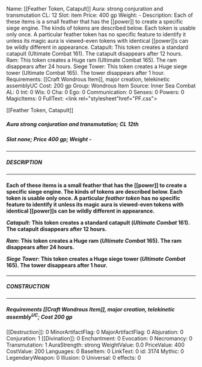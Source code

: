 Name: [[Feather Token, Catapult]]
Aura: strong conjuration and transmutation
CL: 12
Slot: item
Price: 400 gp
Weight: -
Description: Each of these items is a small feather that has the [[power]] to create a specific siege engine. The kinds of tokens are described below. Each token is usable only once. A particular feather token has no specific feature to identify it unless its magic aura is viewed-even tokens with identical [[power]]s can be wildly different in appearance. Catapult: This token creates a standard catapult (Ultimate Combat 161). The catapult disappears after 12 hours. Ram: This token creates a Huge ram (Ultimate Combat 165). The ram disappears after 24 hours. Siege Tower: This token creates a Huge siege tower (Ultimate Combat 165). The tower disappears after 1 hour.
Requirements: [[Craft Wondrous Item]], major creation, telekinetic assemblyUC
Cost: 200 gp
Group: Wondrous Item
Source: Inner Sea Combat
AL: 0
Int: 0
Wis: 0
Cha: 0
Ego: 0
Communication: 0
Senses: 0
Powers: 0
MagicItems: 0
FullText: <link rel="stylesheet"href="PF.css"><div class="heading"><p class="alignleft">[[Feather Token, Catapult]]</p><div style="clear: both;"></div></div><div><h5><b>Aura </b>strong conjuration and transmutation; <b>CL </b>12th</h5><h5><b>Slot </b>none; <b>Price </b>400 gp; <b>Weight </b>-</h5></div><hr/><div><h5><b>DESCRIPTION</b></h5></div><hr/><div><h4><p>Each of these items is a small feather that has the [[power]] to create a specific siege engine. The kinds of tokens are described below. Each token is usable only once. A particular <i>feather token</i> has no specific feature to identify it unless its magic aura is viewed-even tokens with identical [[power]]s can be wildly different in appearance.</p><p><i>Catapult</i>: This token creates a standard catapult (<i>Ultimate Combat</i> 161). The catapult disappears after 12 hours.</p><p><i>Ram</i>: This token creates a Huge ram (<i>Ultimate Combat</i> 165). The ram disappears after 24 hours.</p><p><i>Siege Tower</i>: This token creates a Huge siege tower (<i>Ultimate Combat</i> 165). The tower disappears after 1 hour.</p></h4></div><hr/><div><h5><b>CONSTRUCTION</b></h5></div><hr/><div><h5><b>Requirements </b>[[Craft Wondrous Item]], <i>major creation</i>, <i>telekinetic assembly<sup>UC</sup></i>; <b>Cost </b>200 gp</h5></div>
[[Destruction]]: 0
MinorArtifactFlag: 0
MajorArtifactFlag: 0
Abjuration: 0
Conjuration: 1
[[Divination]]: 0
Enchantment: 0
Evocation: 0
Necromancy: 0
Transmutation: 1
AuraStrength: strong
WeightValue: 0.0
PriceValue: 400
CostValue: 200
Languages: 0
BaseItem: 0
LinkText: 0
id: 3174
Mythic: 0
LegendaryWeapon: 0
Illusion: 0
Universal: 0
effects: 0
